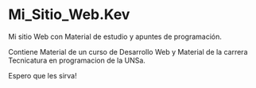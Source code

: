 # Mi_Sitio_Web.Kev
Mi sitio Web con Material de estudio y apuntes de programación.

Contiene Material de un curso de Desarrollo Web y Material de la carrera Tecnicatura en programacion de la UNSa.

Espero que les sirva!
